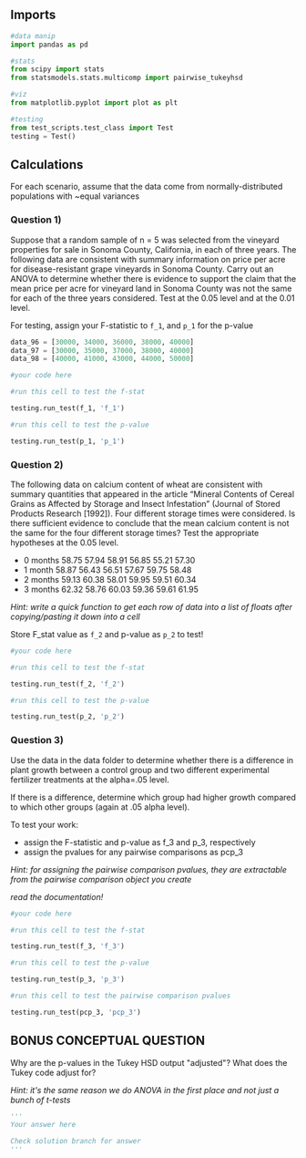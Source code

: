 ## Imports


```python
#data manip
import pandas as pd

#stats
from scipy import stats
from statsmodels.stats.multicomp import pairwise_tukeyhsd

#viz
from matplotlib.pyplot import plot as plt

#testing
from test_scripts.test_class import Test
testing = Test()
```

## Calculations

For each scenario, assume that the data come from normally-distributed populations with ~equal variances

### Question 1) 

Suppose that a random sample of n = 5 was selected from the vineyard properties for sale in Sonoma County, California,  in  each  of  three  years.    The  following  data  are  consistent  with  summary  information  on  price  per acre for disease-resistant grape vineyards in Sonoma County.  Carry out an ANOVA to determine whether there is evidence to support the claim that the mean price per acre for vineyard land in Sonoma County was not the same for each of the three years considered.  Test at the 0.05 level and at the 0.01 level.

For testing, assign your F-statistic to `f_1`, and `p_1` for the p-value


```python
data_96 = [30000, 34000, 36000, 38000, 40000]
data_97 = [30000, 35000, 37000, 38000, 40000]
data_98 = [40000, 41000, 43000, 44000, 50000]

#your code here
```


```python
#run this cell to test the f-stat

testing.run_test(f_1, 'f_1')
```


```python
#run this cell to test the p-value

testing.run_test(p_1, 'p_1')
```

### Question 2)

The  following  data  on  calcium  content  of  wheat  are  consistent  with  summary  quantities  that  appeared  in  the article  “Mineral  Contents  of  Cereal  Grains  as  Affected  by  Storage  and  Insect  Infestation”  (Journal  of  Stored Products  Research  [1992]).    Four  different  storage  times  were  considered.    Is  there  sufficient  evidence  to conclude  that  the  mean  calcium  content  is  not  the  same  for  the  four  different  storage  times?    Test  the appropriate hypotheses at the 0.05 level.

- 0 months 58.75 57.94 58.91 56.85 55.21 57.30 
- 1 month  58.87 56.43 56.51 57.67 59.75 58.48
- 2 months 59.13 60.38 58.01 59.95 59.51 60.34
- 3 months 62.32 58.76 60.03 59.36 59.61 61.95

*Hint: write a quick function to get each row of data into a list of floats after copying/pasting it down into a cell*

Store F_stat value as `f_2` and p-value as `p_2` to test!


```python
#your code here
```


```python
#run this cell to test the f-stat

testing.run_test(f_2, 'f_2')
```


```python
#run this cell to test the p-value

testing.run_test(p_2, 'p_2')
```

### Question 3)

Use the data in the data folder to determine whether there is a difference in plant growth between a control group and two different experimental fertilizer treatments at the alpha=.05 level.

If there is a difference, determine which group had higher growth compared to which other groups 
(again at .05 alpha level).

To test your work:
- assign the F-statistic and p-value as f_3 and p_3, respectively
- assign the pvalues for any pairwise comparisons as pcp_3 

*Hint: for assigning the pairwise comparison pvalues, they are extractable from the pairwise comparison object
you create*

*read the documentation!*


```python
#your code here
```


```python
#run this cell to test the f-stat

testing.run_test(f_3, 'f_3')
```


```python
#run this cell to test the p-value

testing.run_test(p_3, 'p_3')
```


```python
#run this cell to test the pairwise comparison pvalues

testing.run_test(pcp_3, 'pcp_3')
```

## BONUS CONCEPTUAL QUESTION

Why are the p-values in the Tukey HSD output "adjusted"?  What does the Tukey code adjust for?

*Hint: it's the same reason we do ANOVA in the first place and not just a bunch of t-tests*


```python
'''
Your answer here

Check solution branch for answer
'''
```
